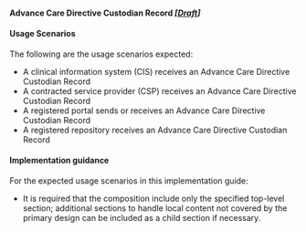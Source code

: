 #### Advance Care Directive Custodian Record *[[Draft](http://hl7.org/fhir/stu3/valueset-publication-status.html)]*

#### Usage Scenarios
The following are the usage scenarios expected:

* A clinical information system (CIS) receives an Advance Care Directive Custodian Record
* A contracted service provider (CSP) receives an Advance Care Directive Custodian Record
* A registered portal sends or receives an Advance Care Directive Custodian Record
* A registered repository receives an Advance Care Directive Custodian Record

#### Implementation guidance
For the expected usage scenarios in this implementation guide:

* It is required that the composition include only the specified top-level section; additional sections to handle local content not covered by the primary design can be included as a child section if necessary.